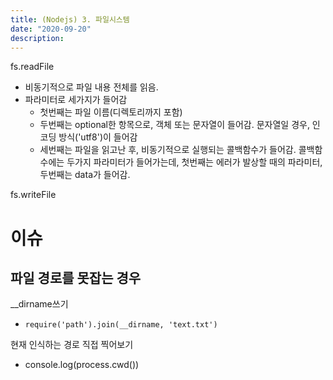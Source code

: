 ```yaml
---
title: (Nodejs) 3. 파일시스템
date: "2020-09-20"
description: 
---
```





fs.readFile
- 비동기적으로 파일 내용 전체를 읽음.
- 파라미터로 세가지가 들어감
    - 첫번째는 파일 이름(디렉토리까지 포함)
    - 두번째는 optional한 항목으로, 객체 또는 문자열이 들어감. 문자열일 경우, 인코딩 방식('utf8')이 들어감
    - 세번째는 파일을 읽고난 후, 비동기적으로 실행되는 콜백함수가 들어감. 콜백함수에는 두가지 파라미터가 들어가는데, 첫번째는 에러가 발상할 때의 파라미터, 두번째는 data가 들어감. 


fs.writeFile


# 이슈

## 파일 경로를 못잡는 경우

__dirname쓰기
- `require('path').join(__dirname, 'text.txt')`

현재 인식하는 경로 직접 찍어보기
- console.log(process.cwd())

